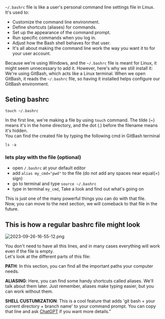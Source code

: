  `~/.bashrc` file is like a user's personal command line settings file in Linux. It's used to:

- Customize the command line environment.  
- Define shortcuts (aliases) for commands.  
- Set up the appearance of the command prompt.  
- Run specific commands when you log in.  
- Adjust how the Bash shell behaves for that user.  
- It's all about making the command line work the way you want it to for your user account.

Because we're using Windows, and the `~/.bashrc` file is meant for Linux, it might seem unnecessary to add it. However, here's why we still install it: We're using GitBash, which acts like a Linux terminal. When we open GitBash, it reads the `~/.bashrc` file, so having it installed helps configure our GitBash environment.

## Seting bashrc
```
touch ~/.bashrc
```
In the first line, we're making a file by using `touch` command. The tilde (~) means it's in the home directory, and the dot (.) before the filename means it's hidden.   
You can find the created file by typing the following cmd in GitBash terminal
```
ls -a
``` 

### lets play with the file (optional)
- open `/.bashrc` at your default editor 
- add `alias my_cmd="pwd"` to the file (do not add any spaces near equal(=) sign)
- go to terminal and type `source ~/.bashrc`
- type in terminal `my_cmd`, Take a look and find out what's going on

This is just one of the many powerful things you can do with that file.   
Now, you can move to the next section, we will comeback to that file in the future.

## This is how a regular bashrc file might look

![2023-09-26-16-55-12.png](/snapshots/2023-09-26-16-55-12.png)

You don't need to have all this lines, and in many cases everything will work even if the file is empty.   
Let's look at the different parts of this file:   

**PATH**: In this section, you can find all the important paths your computer needs. 

**ALIASING**: Here, you can find some handy shortcuts called aliases. We'll talk about them later. Just remember, aliases make typing easier, but you can work without them.

**SHELL CUSTUMIZATION**: This is a cool feature that adds 'git bash + your current directory + branch name' to your command prompt. You can copy that line and ask [ChatGPT](https://chat.openai.com/) if you want more details."